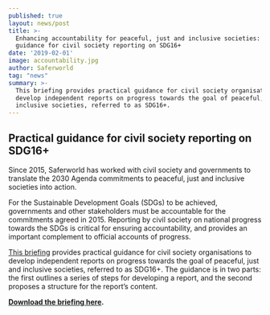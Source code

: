 ```yaml
---
published: true
layout: news/post
title: >-
  Enhancing accountability for peaceful, just and inclusive societies: Practical
  guidance for civil society reporting on SDG16+
date: '2019-02-01'
image: accountability.jpg
author: Saferworld
tag: "news"
summary: >-
  This briefing provides practical guidance for civil society organisations to
  develop independent reports on progress towards the goal of peaceful, just and
  inclusive societies, referred to as SDG16+.
---
```

## Practical guidance for civil society reporting on SDG16+

Since 2015, Saferworld has worked with civil society and governments to translate the 2030 Agenda commitments to peaceful, just and inclusive societies into action.

For the Sustainable Development Goals (SDGs) to be achieved, governments and other stakeholders must be accountable for the commitments agreed in 2015. Reporting by civil society on national progress towards the SDGs is critical for ensuring accountability, and provides an important complement to official accounts of progress.

[This briefing](https://www.saferworld.org.uk/resources/publications/1201-enhancing-accountability-for-peaceful-just-and-inclusive-societies-practical-guidance-for-civil-society-reporting-on-sdg16) provides practical guidance for civil society organisations to develop independent reports on progress towards the goal of peaceful, just and inclusive societies, referred to as SDG16+. The guidance is in two parts: the first outlines a series of steps for developing a report, and the second proposes a structure for the report’s content.

**[Download the briefing here](https://www.saferworld.org.uk/downloads/practical-guidance-for-civil-society-reporting-on-sdg16-.pdf).**
